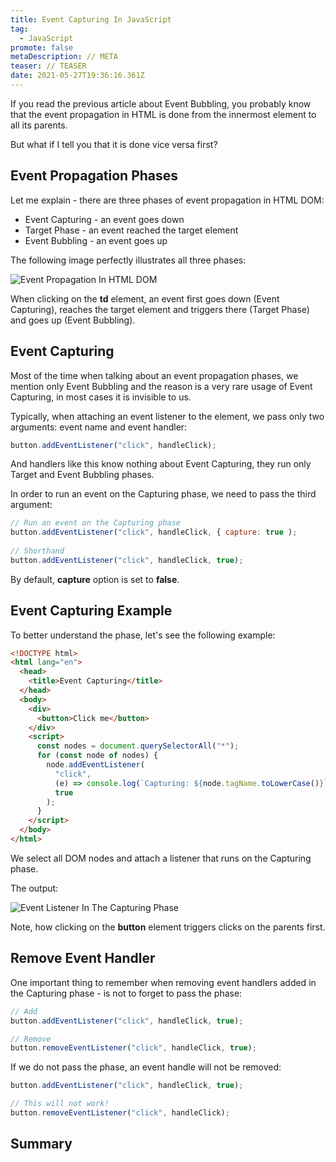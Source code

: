 ```yaml
---
title: Event Capturing In JavaScript
tag:
  - JavaScript
promote: false
metaDescription: // META
teaser: // TEASER
date: 2021-05-27T19:36:16.361Z
---
```

If you read the previous article about Event Bubbling, you probably know that the event propagation in HTML is done from the innermost element to all its parents.

But what if I tell you that it is done vice versa first?

## Event Propagation Phases

Let me explain - there are three phases of event propagation in HTML DOM:

* Event Capturing - an event goes down
* Target Phase - an event reached the target element
* Event Bubbling - an event goes up

The following image perfectly illustrates all three phases:

![Event Propagation In HTML DOM](/img/eventflow.png "Event Propagation In HTML DOM")

When clicking on the **td** element, an event first goes down (Event Capturing), reaches the target element and triggers there (Target Phase) and goes up (Event Bubbling).

## Event Capturing

Most of the time when talking about an event propagation phases, we mention only Event Bubbling and the reason is a very rare usage of Event Capturing, in most cases it is invisible to us.

Typically, when attaching an event listener to the element, we pass only two arguments: event name and event handler:

```javascript
button.addEventListener("click", handleClick);
```

And handlers like this know nothing about Event Capturing, they run only Target and Event Bubbling phases.

In order to run an event on the Capturing phase, we need to pass the third argument:

```javascript
// Run an event on the Capturing phase
button.addEventListener("click", handleClick, { capture: true );
                                               
// Shorthand
button.addEventListener("click", handleClick, true);


```

By default, **capture** option is set to **false**.

## Event Capturing Example

To better understand the phase, let's see the following example:

```html
<!DOCTYPE html>
<html lang="en">
  <head>
    <title>Event Capturing</title>
  </head>
  <body>
    <div>
      <button>Click me</button>
    </div>
    <script>
      const nodes = document.querySelectorAll("*");
      for (const node of nodes) {
        node.addEventListener(
          "click",
          (e) => console.log(`Capturing: ${node.tagName.toLowerCase()}`),
          true
        );
      }
    </script>
  </body>
</html>
```

We select all DOM nodes and attach a listener that runs on the Capturing phase.

The output:

![Event Listener In The Capturing Phase](/img/event-capturing-example.gif "Event Listener In The Capturing Phase")

Note, how clicking on the **button** element triggers clicks on the parents first.

## Remove Event Handler

One important thing to remember when removing event handlers added in the Capturing phase - is not to forget to pass the phase:

```javascript
// Add
button.addEventListener("click", handleClick, true);

// Remove
button.removeEventListener("click", handleClick, true);
```

If we do not pass the phase, an event handle will not be removed:

```javascript
button.addEventListener("click", handleClick, true);

// This will not work!
button.removeEventListener("click", handleClick);
```

## Summary